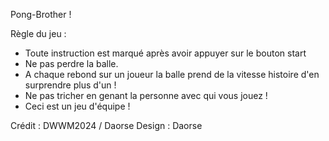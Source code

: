 Pong-Brother ! 

Règle du jeu : 


- Toute instruction est marqué après avoir appuyer sur le bouton start
- Ne pas perdre la balle.
- A chaque rebond sur un joueur la balle prend de la vitesse histoire d'en surprendre plus d'un !
- Ne pas tricher en genant la personne avec qui vous jouez !
- Ceci est un jeu d'équipe !

Crédit : DWWM2024 / Daorse
Design : Daorse
